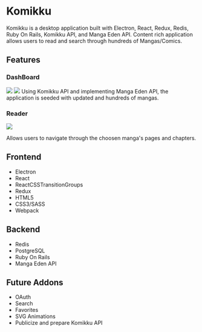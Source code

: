 # Komikku

Komikku is a desktop application built with Electron, React, Redux, Redis, Ruby On Rails, Komikku API, and Manga Eden API. Content rich application allows users to read and search through hundreds of Mangas/Comics.

## Features

### DashBoard
![](https://media.giphy.com/media/L0NF59k7j0LTToN1BY/giphy.gif)
![](https://media.giphy.com/media/KWPOotE30NzLG2aLcL/giphy.gif)
Using Komikku API and implementing Manga Eden API, the application is seeded with updated and hundreds of mangas.

### Reader
![](https://media.giphy.com/media/SL7L6axHEatM8psqAv/giphy.gif)

Allows users to navigate through the choosen manga's pages and chapters.

## Frontend
- Electron
- React
- ReactCSSTransitionGroups
- Redux
- HTML5
- CSS3/SASS
- Webpack

## Backend
- Redis
- PostgreSQL
- Ruby On Rails
- Manga Eden API

## Future Addons
- OAuth
- Search
- Favorites
- SVG Animations
- Publicize and prepare Komikku API